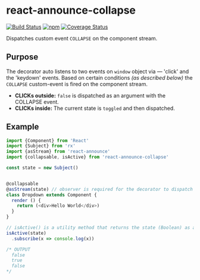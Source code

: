 # react-announce-collapse
[![Build Status][travis-svg]][travis-build]
[![npm][npm-version-svg]][npm]
[![Coverage Status][coverage-svg]][coverage]

Dispatches custom event `COLLAPSE` on the component stream.

## Purpose
The decorator auto listens to two events on `window` object via — 'click' and the 'keydown' events. Based on certain conditions *(as described below)* the `COLLAPSE` custom-event is fired on the component stream.

- **CLICKs outside:** `false` is dispatched as an argument with the COLLAPSE event.
- **CLICKs inside:** The current state is `toggled` and then dispatched.

## Example
```javascript
import {Component} from 'React'
import {Subject} from 'rx'
import {asStream} from 'react-announce'
import {collapsable, isActive} from 'react-announce-collapse'

const state = new Subject()


@collapsable
@asStream(state) // observer is required for the decorator to dispatch the COLLAPSE event on it
class Dropdown extends Component {
  render () {
    return (<div>Hello World</div>)
  }
}

// isActive() is a utility method that returns the state (Boolean) as an Observable
isActive(state)
  .subscribe(x => console.log(x))

/* OUTPUT
  false
  true
  false
*/

```




[0]: https://github.com/lodash/lodash/issues/2004#issuecomment-185087141
[travis-svg]: https://travis-ci.org/tusharmath/react-announce-collapse.svg?branch=master
[travis-build]: https://travis-ci.org/tusharmath/react-announce-collapse
[npm-version-svg]: https://img.shields.io/npm/v/react-announce-collapse.svg
[npm]: https://www.npmjs.com/package/react-announce-collapse
[coverage-svg]: https://coveralls.io/repos/github/tusharmath/react-announce-collapse/badge.svg?branch=master
[coverage]: https://coveralls.io/github/tusharmath/react-announce-collapse?branch=master
